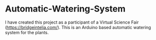# Automatic-Watering-System
I  have created this project as a participant of a Virtual Science Fair (https://bridgeintelia.com/). This is an Arduino based automatic watering system for the plants. 
